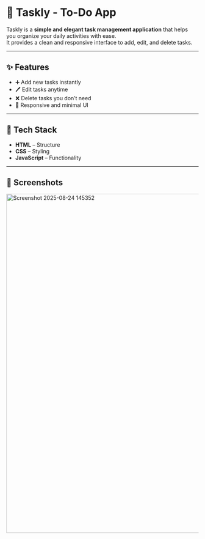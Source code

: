 # 📝 Taskly - To-Do App  

Taskly is a **simple and elegant task management application** that helps you organize your daily activities with ease.  
It provides a clean and responsive interface to add, edit, and delete tasks.  

---

## ✨ Features  
- ➕ Add new tasks instantly  
- 🖊️ Edit tasks anytime  
- ❌ Delete tasks you don’t need    
- 📱 Responsive and minimal UI  

---

## 🚀 Tech Stack  
- **HTML** – Structure  
- **CSS** – Styling  
- **JavaScript** – Functionality  

---

## 📸 Screenshots  

<img width="1878" height="888" alt="Screenshot 2025-08-24 145352" src="https://github.com/user-attachments/assets/86efbd3b-f8ac-4524-bb2d-b48e17e64996" />
